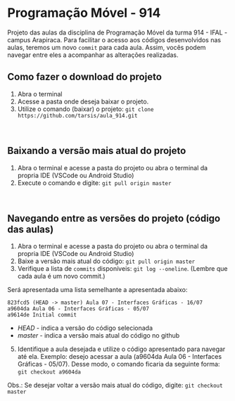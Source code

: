 # **Programação Móvel - 914**

Projeto das aulas da disciplina de Programação Móvel da turma 914 - IFAL - campus Arapiraca. 
Para facilitar o acesso aos códigos desenvolvidos nas aulas, teremos um novo `commit` para cada aula. Assim, vocês podem navegar entre eles a acompanhar as alterações realizadas. 
</br>

## **Como fazer o download do projeto**

1. Abra o terminal 
2. Acesse a pasta onde deseja baixar o projeto. 
3. Utilize o comando (baixar) o projeto: `git clone https://github.com/tarsis/aula_914.git`
</br>

## **Baixando a versão mais atual do projeto**

1. Abra o terminal e acesse a pasta do projeto ou abra o terminal da propria IDE (VSCode ou Android Studio) 
2. Execute o comando e digite: `git pull origin master`
</br>

## **Navegando entre as versões do projeto (código das aulas)**

1. Abra o terminal e acesse a pasta do projeto ou abra o terminal da propria IDE (VSCode ou Android Studio) 
2. Baixe a versão mais atual do código: `git pull origin master`
3. Verifique a lista de `commits` disponíveis: `git log --oneline`. (Lembre que cada aula é um novo commit.) 

Será apresentada uma lista semelhante a apresentada abaixo:

```shell
823fcd5 (HEAD -> master) Aula 07 - Interfaces Gráficas - 16/07
a9604da Aula 06 - Interfaces Gráficas - 05/07
a9614de Initial commit
```

- *HEAD* - indica a versão do código selecionada
- *master* - indica a versão mais atual do código no github

5. Identifique a aula desejada e utilize o código apresentado para navegar até ela. Exemplo: desejo acessar a aula (a9604da Aula 06 - Interfaces Gráficas - 05/07). Desse modo, o comando ficaria da seguinte forma: `git checkout a9604da`

Obs.: Se desejar voltar a versão mais atual do código, digite: `git checkout master`